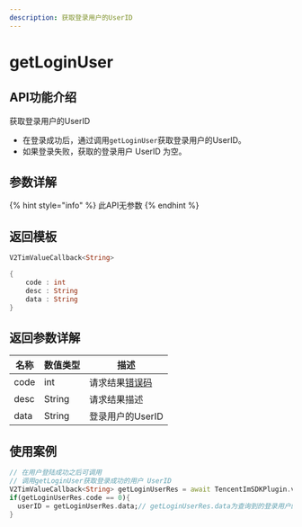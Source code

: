 ```yaml
---
description: 获取登录用户的UserID
---
```


# getLoginUser

## API功能介绍

获取登录用户的UserID

* 在登录成功后，通过调用`getLoginUser`获取登录用户的UserID。
* 如果登录失败，获取的登录用户 UserID 为空。

## 参数详解

{% hint style="info" %}
此API无参数
{% endhint %}

## 返回模板

```dart
V2TimValueCallback<String>

{
    code : int
    desc : String
    data : String
}
```

## 返回参数详解

| 名称   | 数值类型   | 描述                                                             |
| ---- | ------ | -------------------------------------------------------------- |
| code | int    | 请求结果[错误码](https://cloud.tencent.com/document/product/269/1671) |
| desc | String | 请求结果描述                                                         |
| data | String | 登录用户的UserID                                                    |

## 使用案例  &#x20;

```dart
// 在用户登陆成功之后可调用
// 调用getLoginUser获取登录成功的用户 UserID
V2TimValueCallback<String> getLoginUserRes = await TencentImSDKPlugin.v2TIMManager.getLoginUser();
if(getLoginUserRes.code == 0){
  userID = getLoginUserRes.data;// getLoginUserRes.data为查询到的登录用户的UserID
}
```

